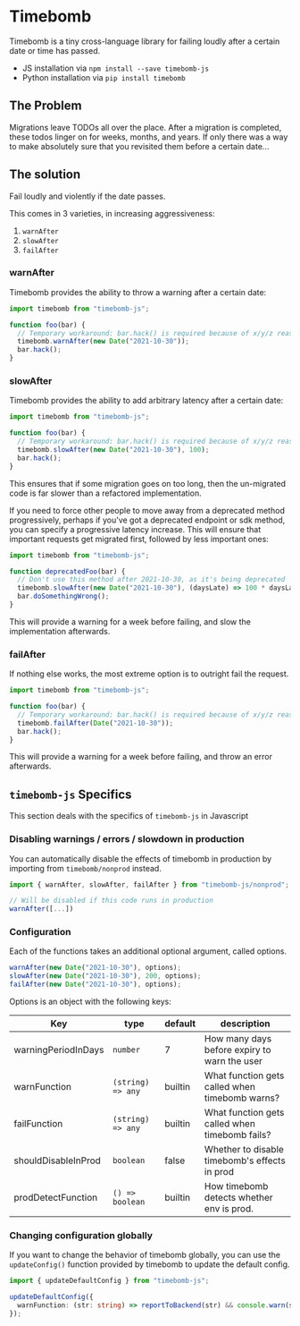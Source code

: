 # Timebomb

Timebomb is a tiny cross-language library for failing loudly after a certain date or time has passed. 

* JS installation via `npm install --save timebomb-js`
* Python installation via `pip install timebomb`

## The Problem

Migrations leave TODOs all over the place. After a migration is completed, these todos linger on
for weeks, months, and years. If only there was a way to make absolutely sure that you revisited
them before a certain date...

## The solution

Fail loudly and violently if the date passes.

This comes in 3 varieties, in increasing aggressiveness:

1. `warnAfter`
2. `slowAfter`
3. `failAfter`

### warnAfter

Timebomb provides the ability to throw a warning after a certain date:

```ts
import timebomb from "timebomb-js";

function foo(bar) {
  // Temporary workaround: bar.hack() is required because of x/y/z reasons
  timebomb.warnAfter(new Date("2021-10-30"));
  bar.hack();
}
```

### slowAfter

Timebomb provides the ability to add arbitrary latency after a certain date:

```ts
import timebomb from "timebomb-js";

function foo(bar) {
  // Temporary workaround: bar.hack() is required because of x/y/z reasons
  timebomb.slowAfter(new Date("2021-10-30"), 100);
  bar.hack();
}
```

This ensures that if some migration goes on too long, then the un-migrated code is far slower than
a refactored implementation.

If you need to force other people to move away from a deprecated method progressively, perhaps if you've got a deprecated endpoint or sdk method, you can specify a progressive latency increase. This will ensure that important requests get migrated first, followed by less important ones:

```ts
import timebomb from "timebomb-js";

function deprecatedFoo(bar) {
  // Don't use this method after 2021-10-30, as it's being deprecated
  timebomb.slowAfter(new Date("2021-10-30"), (daysLate) => 100 * daysLate);
  bar.doSomethingWrong();
}
```

This will provide a warning for a week before failing, and slow the implementation afterwards.

### failAfter

If nothing else works, the most extreme option is to outright fail the request.

```ts
import timebomb from "timebomb-js";

function foo(bar) {
  // Temporary workaround: bar.hack() is required because of x/y/z reasons
  timebomb.failAfter(Date("2021-10-30"));
  bar.hack();
}
```

This will provide a warning for a week before failing, and throw an error afterwards.

## `timebomb-js` Specifics

This section deals with the specifics of `timebomb-js` in Javascript

### Disabling warnings / errors / slowdown in production

You can automatically disable the effects of timebomb in production by importing from `timebomb/nonprod` instead.

```ts
import { warnAfter, slowAfter, failAfter } from "timebomb-js/nonprod";

// Will be disabled if this code runs in production
warnAfter([...])
```

### Configuration

Each of the functions takes an additional optional argument, called options.

```ts
warnAfter(new Date("2021-10-30"), options);
slowAfter(new Date("2021-10-30"), 200, options);
failAfter(new Date("2021-10-30"), options);
```

Options is an object with the following keys:

| Key                 | type              | default | description                                    |
| ------------------- | ----------------- | ------- | ---------------------------------------------- |
| warningPeriodInDays | `number`          | 7       | How many days before expiry to warn the user   |
| warnFunction        | `(string) => any` | builtin | What function gets called when timebomb warns? |
| failFunction        | `(string) => any` | builtin | What function gets called when timebomb fails? |
| shouldDisableInProd | `boolean`         | false   | Whether to disable timebomb's effects in prod  |
| prodDetectFunction  | `() => boolean`   | builtin | How timebomb detects whether env is prod.      |

### Changing configuration globally

If you want to change the behavior of timebomb globally, you can use the `updateConfig()` function provided by timebomb to update the default config.

```ts
import { updateDefaultConfig } from "timebomb-js";

updateDefaultConfig({
  warnFunction: (str: string) => reportToBackend(str) && console.warn(str),
});
```
